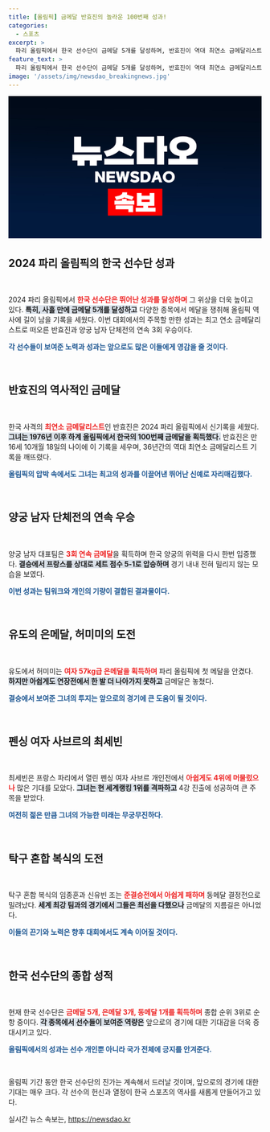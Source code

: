 ```yaml
---
title: [올림픽] 금메달 반효진의 놀라운 100번째 성과!
categories:
  - 스포츠
excerpt: >
  파리 올림픽에서 한국 선수단이 금메달 5개를 달성하며, 반효진이 역대 최연소 금메달리스트로 역사에 남았다. 양궁 남자 단체전은 3회 연속 우승, 유도에서 허미미가 은메달을 획득했다. 클릭할 만한 역사가 지금 펼쳐진다!
feature_text: >
  파리 올림픽에서 한국 선수단이 금메달 5개를 달성하며, 반효진이 역대 최연소 금메달리스트로 역사에 남았다. 양궁 남자 단체전은 3회 연속 우승, 유도에서 허미미가 은메달을 획득했다. 클릭할 만한 역사가 지금 펼쳐진다!
image: '/assets/img/newsdao_breakingnews.jpg'
---
```


<p><img src="/assets/img/newsdao_breakingnews.jpg" alt="pcversion 속보" /></p>

<h2 data-ke-size="size26">2024 파리 올림픽의 한국 선수단 성과</h2>

<p data-ke-size="size16">&nbsp;</p>

<p>2024 파리 올림픽에서 <b><span style="color: #ee2323;">한국 선수단은 뛰어난 성과를 달성하며</span></b> 그 위상을 더욱 높이고 있다. <b><span style="background-color: #21538527;">특히, 사흘 만에 금메달 5개를 달성하고</span></b> 다양한 종목에서 메달을 쟁취해 올림픽 역사에 길이 남을 기록을 세웠다. 이번 대회에서의 주목할 만한 성과는 최고 연소 금메달리스트로 떠오른 반효진과 양궁 남자 단체전의 연속 3회 우승이다. </p>

<p><b><span style="color: #1a5490;">각 선수들이 보여준 노력과 성과는 앞으로도 많은 이들에게 영감을 줄 것이다.</span></b></p>

<p data-ke-size="size16">&nbsp;</p>

<h2 data-ke-size="size26">반효진의 역사적인 금메달</h2>

<p data-ke-size="size16">&nbsp;</p>

<p>한국 사격의 <b><span style="color: #ee2323;">최연소 금메달리스트</span></b>인 반효진은 2024 파리 올림픽에서 신기록을 세웠다. <b><span style="background-color: #21538527;">그녀는 1976년 이후 하계 올림픽에서 한국의 100번째 금메달을 획득했다.</span></b> 반효진은 만 16세 10개월 18일의 나이에 이 기록을 세우며, 36년간의 역대 최연소 금메달리스트 기록을 깨뜨렸다. </p>

<p><b><span style="color: #1a5490;">올림픽의 압박 속에서도 그녀는 최고의 성과를 이끌어낸 뛰어난 신예로 자리매김했다.</span></b></p>

<p data-ke-size="size16">&nbsp;</p>

<h2 data-ke-size="size26">양궁 남자 단체전의 연속 우승</h2>

<p data-ke-size="size16">&nbsp;</p>

<p>양궁 남자 대표팀은 <b><span style="color: #ee2323;">3회 연속 금메달</span></b>을 획득하며 한국 양궁의 위력을 다시 한번 입증했다. <b><span style="background-color: #21538527;">결승에서 프랑스를 상대로 세트 점수 5-1로 압승하며</span></b> 경기 내내 전혀 밀리지 않는 모습을 보였다. </p>

<p><b><span style="color: #1a5490;">이번 성과는 팀워크와 개인의 기량이 결합된 결과물이다.</span></b></p>

<p data-ke-size="size16">&nbsp;</p>

<h2 data-ke-size="size26">유도의 은메달, 허미미의 도전</h2>

<p data-ke-size="size16">&nbsp;</p>

<p>유도에서 허미미는 <b><span style="color: #ee2323;">여자 57kg급 은메달을 획득하며</span></b> 파리 올림픽에 첫 메달을 안겼다. <b><span style="background-color: #21538527;">하지만 아쉽게도 연장전에서 한 발 더 나아가지 못하고</span></b> 금메달은 놓쳤다. </p>

<p><b><span style="color: #1a5490;">결승에서 보여준 그녀의 투지는 앞으로의 경기에 큰 도움이 될 것이다.</span></b></p>

<p data-ke-size="size16">&nbsp;</p>

<h2 data-ke-size="size26">펜싱 여자 사브르의 최세빈</h2>

<p data-ke-size="size16">&nbsp;</p>

<p>최세빈은 프랑스 파리에서 열린 펜싱 여자 사브르 개인전에서 <b><span style="color: #ee2323;">아쉽게도 4위에 머물렀으나</span></b> 많은 기대를 모았다. <b><span style="background-color: #21538527;">그녀는 현 세계랭킹 1위를 격파하고</span></b> 4강 진출에 성공하여 큰 주목을 받았다. </p>

<p><b><span style="color: #1a5490;">여전히 젊은 만큼 그녀의 가능한 미래는 무궁무진하다.</span></b></p>

<p data-ke-size="size16">&nbsp;</p>

<h2 data-ke-size="size26">탁구 혼합 복식의 도전</h2>

<p data-ke-size="size16">&nbsp;</p>

<p>탁구 혼합 복식의 임종훈과 신유빈 조는 <b><span style="color: #ee2323;">준결승전에서 아쉽게 패하며</span></b> 동메달 결정전으로 밀려났다. <b><span style="background-color: #21538527;">세계 최강 팀과의 경기에서 그들은 최선을 다했으나</span></b> 금메달의 지름길은 아니었다. </p>

<p><b><span style="color: #1a5490;">이들의 끈기와 노력은 향후 대회에서도 계속 이어질 것이다.</span></b></p>

<p data-ke-size="size16">&nbsp;</p>

<h2 data-ke-size="size26">한국 선수단의 종합 성적</h2>

<p data-ke-size="size16">&nbsp;</p>

<p>현재 한국 선수단은 <b><span style="color: #ee2323;">금메달 5개, 은메달 3개, 동메달 1개를 획득하며</span></b> 종합 순위 3위로 순항 중이다. <b><span style="background-color: #21538527;">각 종목에서 선수들이 보여준 역량은</span></b> 앞으로의 경기에 대한 기대감을 더욱 증대시키고 있다. </p>

<p><b><span style="color: #1a5490;">올림픽에서의 성과는 선수 개인뿐 아니라 국가 전체에 긍지를 안겨준다.</span></b></p>

<p data-ke-size="size16">&nbsp;</p>

<p>올림픽 기간 동안 한국 선수단의 진가는 계속해서 드러날 것이며, 앞으로의 경기에 대한 기대는 매우 크다. 각 선수의 헌신과 열정이 한국 스포츠의 역사를 새롭게 만들어가고 있다.</p>
실시간 뉴스 속보는, <a href="https://newsdao.kr" rel="dofollow">https://newsdao.kr</a>


